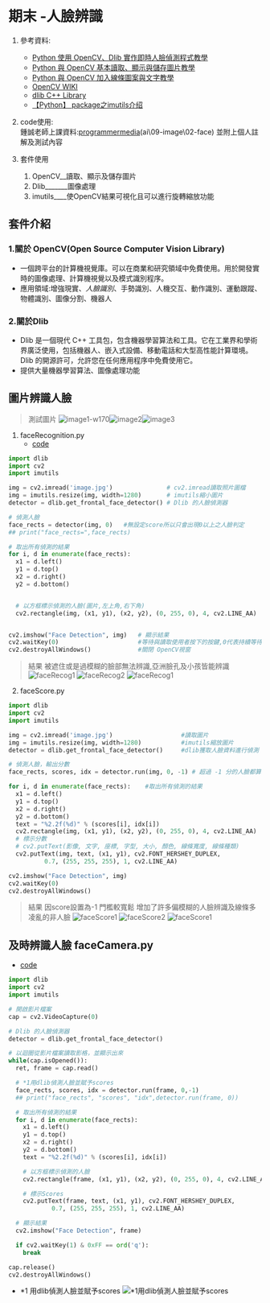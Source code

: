 # 期末  -人臉辨識
1. 參考資料:  
    * [Python 使用 OpenCV、Dlib 實作即時人臉偵測程式教學](https://blog.gtwang.org/programming/python-opencv-dlib-face-detection-implementation-tutorial/)
    * [Python 與 OpenCV 基本讀取、顯示與儲存圖片教學](https://blog.gtwang.org/programming/opencv-basic-image-read-and-write-tutorial/)
    * [Python 與 OpenCV 加入線條圖案與文字教學](https://blog.gtwang.org/programming/opencv-drawing-functions-tutorial/)
    * [OpenCV WIKI](https://zh.wikipedia.org/wiki/OpenCV)
    * [dlib C++ Library](http://dlib.net/)
    * [【Python】 package之imutils介绍](https://blog.csdn.net/ztf312/article/details/88840855)

2. code使用:  
鍾誠老師上課資料:[programmermedia](http://programmermedia.org/root/%E9%99%B3%E9%8D%BE%E8%AA%A0/%E8%AA%B2%E7%A8%8B/%E4%BA%BA%E5%B7%A5%E6%99%BA%E6%85%A7/09-image/02-face/face1/)(ai\09-image\02-face)
並附上個人註解及測試內容

3. 套件使用
    1. OpenCV__讀取、顯示及儲存圖片
    2. Dlib_______圖像處理  
    3. imutils____使OpenCV結果可視化且可以進行旋轉縮放功能
## 套件介紹
### 1.關於 OpenCV(Open Source Computer Vision Library)
* 一個跨平台的計算機視覺庫。可以在商業和研究領域中免費使用。用於開發實時的圖像處理、計算機視覺以及模式識別程序。
* 應用領域:增強現實、*人臉識別*、手勢識別、人機交互、動作識別、運動跟蹤、物體識別、圖像分割、機器人

### 2.關於Dlib
* Dlib 是一個現代 C++ 工具包，包含機器學習算法和工具。它在工業界和學術界廣泛使用，包括機器人、嵌入式設備、移動電話和大型高性能計算環境。Dlib 的開源許可，允許您在任何應用程序中免費使用它。
* 提供大量機器學習算法、圖像處理功能

## 圖片辨識人臉 

>測試圖片
>![image1-w170](face1/image.jpg)![image2](face1/image2.jpg)![image3](face1/image3.jpg)

1. faceRecognition.py
    * [code](ai109b\期末作業\face1\faceRecognition.py)
```python
import dlib
import cv2
import imutils

img = cv2.imread('image.jpg')               # cv2.imread讀取照片圖檔
img = imutils.resize(img, width=1280)       # imutils縮小圖片
detector = dlib.get_frontal_face_detector() # Dlib 的人臉偵測器

# 偵測人臉
face_rects = detector(img, 0)   #無設定score所以只會出現0以上之人臉判定
## print("face_rects=",face_rects)

# 取出所有偵測的結果
for i, d in enumerate(face_rects):
  x1 = d.left()
  y1 = d.top()
  x2 = d.right()
  y2 = d.bottom()


  # 以方框標示偵測的人臉(圖片,左上角,右下角)
  cv2.rectangle(img, (x1, y1), (x2, y2), (0, 255, 0), 4, cv2.LINE_AA)


cv2.imshow("Face Detection", img)   # 顯示結果
cv2.waitKey(0)                      #等待與讀取使用者按下的按鍵,0代表持續等待至使用者按下按鍵
cv2.destroyAllWindows()             #關閉 OpenCV視窗
```
>結果 被遮住或是過模糊的臉部無法辨識,亞洲臉孔及小孩皆能辨識
![faceRecog1](img/faceRecog1.JPG)
![faceRecog2](img/faceRecog2.JPG)
![faceRecog1](img/faceRecog3.JPG)

2. faceScore.py

```python
import dlib
import cv2
import imutils

img = cv2.imread('image.jpg')                   #讀取圖片
img = imutils.resize(img, width=1280)           #imutils縮放圖片
detector = dlib.get_frontal_face_detector()     #dlib獲取人臉資料進行偵測

# 偵測人臉，輸出分數
face_rects, scores, idx = detector.run(img, 0, -1) # 超過 -1 分的人臉都算 ,無標示則會默認為0 

for i, d in enumerate(face_rects):    #取出所有偵測的結果
  x1 = d.left()
  y1 = d.top()
  x2 = d.right()
  y2 = d.bottom()
  text = "%2.2f(%d)" % (scores[i], idx[i])
  cv2.rectangle(img, (x1, y1), (x2, y2), (0, 255, 0), 4, cv2.LINE_AA)   ##標出人臉
  # 標示分數
  # cv2.putText(影像, 文字, 座標, 字型, 大小, 顏色, 線條寬度, 線條種類)
  cv2.putText(img, text, (x1, y1), cv2.FONT_HERSHEY_DUPLEX,
          0.7, (255, 255, 255), 1, cv2.LINE_AA)

cv2.imshow("Face Detection", img)
cv2.waitKey(0)
cv2.destroyAllWindows()
```
>結果 因score設置為-1 門檻較寬鬆 增加了許多偏模糊的人臉辨識及線條多凌亂的非人臉
![faceScore1](img/faceScore1.JPG)
![faceScore2](img/faceScore2.JPG)
![faceScore1](img/faceScore3.JPG)

## 及時辨識人臉 faceCamera.py
* [code](ai109b\期末作業\face1\faceCamera.py)

```python
import dlib
import cv2
import imutils

# 開啟影片檔案
cap = cv2.VideoCapture(0)

# Dlib 的人臉偵測器
detector = dlib.get_frontal_face_detector()

# 以迴圈從影片檔案讀取影格，並顯示出來
while(cap.isOpened()):
  ret, frame = cap.read()

  # *1用dlib偵測人臉並賦予scores
  face_rects, scores, idx = detector.run(frame, 0,-1)
  ## print("face_rects", "scores", "idx",detector.run(frame, 0))

  # 取出所有偵測的結果
  for i, d in enumerate(face_rects):
    x1 = d.left()
    y1 = d.top()
    x2 = d.right()
    y2 = d.bottom()
    text = "%2.2f(%d)" % (scores[i], idx[i])

    # 以方框標示偵測的人臉
    cv2.rectangle(frame, (x1, y1), (x2, y2), (0, 255, 0), 4, cv2.LINE_AA)

    # 標示Scores
    cv2.putText(frame, text, (x1, y1), cv2.FONT_HERSHEY_DUPLEX,
            0.7, (255, 255, 255), 1, cv2.LINE_AA)

  # 顯示結果
  cv2.imshow("Face Detection", frame)

  if cv2.waitKey(1) & 0xFF == ord('q'):
    break

cap.release()
cv2.destroyAllWindows()
```
* *1 用dlib偵測人臉並賦予scores
![*1用dlib偵測人臉並賦予scores](img/face_rects.png)
